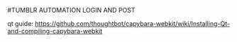 #TUMBLR AUTOMATION LOGIN AND POST


qt guide: https://github.com/thoughtbot/capybara-webkit/wiki/Installing-Qt-and-compiling-capybara-webkit